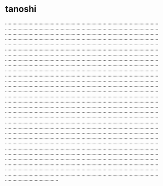 # tanoshi

...................................................................................................................................................................................................................................................................................................................................................................................................................................................................................................................................................................................................................................................................................................................................................................................................................................................................................................................................................................................................................................................................................................................................................................................................................................................................................................................................................................................................................................................................................................................................................................................................................................................................................................................................................................................................................................................................................................................................................................................................................................................................................................................................................................................................................................................................................................................................................................................................................................................................................................................................................................................................................................................................................................................................................................................................................................................................................................................................................................................................................................................................................................................................................................................................................................................................................................................................................................................................................................................................................................................................................................................................................................................................................................................................................................................................................................................................................................................